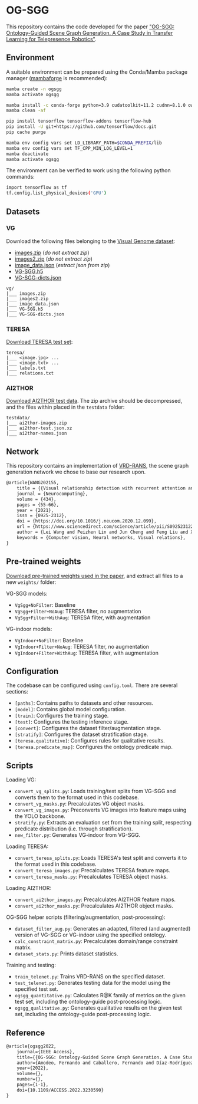 # OG-SGG

This repository contains the code developed for the paper
["OG-SGG: Ontology-Guided Scene Graph Generation. A Case Study in Transfer Learning for Telepresence Robotics"](https://doi.org/10.1109/ACCESS.2022.3230590).

## Environment

A suitable environment can be prepared using the Conda/Mamba package manager ([mambaforge](https://github.com/conda-forge/miniforge#mambaforge) is recommended):

```bash
mamba create -n ogsgg
mamba activate ogsgg

mamba install -c conda-forge python=3.9 cudatoolkit=11.2 cudnn=8.1.0 owlready2=0.36 pandas matplotlib py-opencv python-graphviz tqdm pytomlpp
mamba clean -af

pip install tensorflow tensorflow-addons tensorflow-hub
pip install -U git+https://github.com/tensorflow/docs.git
pip cache purge

mamba env config vars set LD_LIBRARY_PATH=$CONDA_PREFIX/lib
mamba env config vars set TF_CPP_MIN_LOG_LEVEL=1
mamba deactivate
mamba activate ogsgg
```

The environment can be verified to work using the following python commands:

```bash
import tensorflow as tf
tf.config.list_physical_devices('GPU')
```

## Datasets

### VG

Download the following files belonging to the [Visual Genome dataset](https://visualgenome.org/api/v0/api_home.html):

- [images.zip](https://cs.stanford.edu/people/rak248/VG_100K_2/images.zip) (*do not extract zip*)
- [images2.zip](https://cs.stanford.edu/people/rak248/VG_100K_2/images2.zip) (*do not extract zip*)
- [image_data.json](https://visualgenome.org/static/data/dataset/image_data.json.zip) (*extract json from zip*)
- [VG-SGG.h5](http://svl.stanford.edu/projects/scene-graph/dataset/VG-SGG.h5)
- [VG-SGG-dicts.json](http://svl.stanford.edu/projects/scene-graph/dataset/VG-SGG-dicts.json)

```
vg/
|___ images.zip
|___ images2.zip
|___ image_data.json
|___ VG-SGG.h5
|___ VG-SGG-dicts.json
```

### TERESA

[Download TERESA test set](https://robotics.upo.es/~famozur/ogsgg/ogsgg-teresa.zip):

```
teresa/
|___ <image.jpg> ...
|___ <image.txt> ...
|___ labels.txt
|___ relations.txt
```

### AI2THOR

[Download AI2THOR test data](https://robotics.upo.es/~famozur/ogsgg/ai2thor-testdata.zip).
The zip archive should be decompressed, and the files within placed in the `testdata` folder:

```
testdata/
|___ ai2thor-images.zip
|___ ai2thor-test.json.xz
|___ ai2thor-names.json
```

## Network

This repository contains an implementation of [VRD-RANS](https://www.sciencedirect.com/science/article/pii/S0925231220320117), the scene graph generation network we chose to base our research upon.

```tex
@article{WANG202155,
	title = {{Visual relationship detection with recurrent attention and negative sampling}},
	journal = {Neurocomputing},
	volume = {434},
	pages = {55-66},
	year = {2021},
	issn = {0925-2312},
	doi = {https://doi.org/10.1016/j.neucom.2020.12.099},
	url = {https://www.sciencedirect.com/science/article/pii/S0925231220320117},
	author = {Lei Wang and Peizhen Lin and Jun Cheng and Feng Liu and Xiaoliang Ma and Jianqin Yin},
	keywords = {Computer vision, Neural networks, Visual relations},
}
```

## Pre-trained weights

[Download pre-trained weights used in the paper](https://robotics.upo.es/~famozur/ogsgg/ogsgg-weights.zip), and extract all files to a new `weights/` folder:

VG-SGG models:

- `VgSgg+NoFilter`: Baseline
- `VgSgg+Filter+NoAug`: TERESA filter, no augmentation
- `VgSgg+Filter+WithAug`: TERESA filter, with augmentation

VG-indoor models:

- `VgIndoor+NoFilter`: Baseline
- `VgIndoor+Filter+NoAug`: TERESA filter, no augmentation
- `VgIndoor+Filter+WithAug`: TERESA filter, with augmentation

## Configuration

The codebase can be configured using `config.toml`. There are several sections:

- `[paths]`: Contains paths to datasets and other resources.
- `[model]`: Contains global model configuration.
- `[train]`: Configures the training stage.
- `[test]`: Configures the testing inference stage.
- `[convert]`: Configures the dataset filter/augmentation stage.
- `[stratify]`: Configures the dataset stratification stage.
- `[teresa.qualitative]`: Configures rules for qualitative results.
- `[teresa.predicate_map]`: Configures the ontology predicate map.

## Scripts

Loading VG:

- `convert_vg_splits.py`: Loads training/test splits from VG-SGG and converts them to the format used in this codebase.
- `convert_vg_masks.py`: Precalculates VG object masks.
- `convert_vg_images.py`: Preconverts VG images into feature maps using the YOLO backbone.
- `stratify.py`: Extracts an evaluation set from the training split, respecting predicate distribution (i.e. through stratification).
- `new_filter.py`: Generates VG-indoor from VG-SGG.

Loading TERESA:

- `convert_teresa_splits.py`: Loads TERESA's test split and converts it to the format used in this codebase.
- `convert_teresa_images.py`: Precalculates TERESA feature maps.
- `convert_teresa_masks.py`: Precalculates TERESA object masks.

Loading AI2THOR:

- `convert_ai2thor_images.py`: Precalculates AI2THOR feature maps.
- `convert_ai2thor_masks.py`: Precalculates AI2THOR object masks.

OG-SGG helper scripts (filtering/augmentation, post-processing):

- `dataset_filter_aug.py`: Generates an adapted, filtered (and augmented) version of VG-SGG or VG-indoor using the specified ontology.
- `calc_constraint_matrix.py`: Precalculates domain/range constraint matrix.
- `dataset_stats.py`: Prints dataset statistics.

Training and testing:

- `train_telenet.py`: Trains VRD-RANS on the specified dataset.
- `test_telenet.py`: Generates testing data for the model using the specified test set.
- `ogsgg_quantitative.py`: Calculates R@K family of metrics on the given test set, including the ontology-guide post-processing logic.
- `ogsgg_qualitative.py`: Generates qualitative results on the given test set, including the ontology-guide post-processing logic.

## Reference

```tex
@article{ogsgg2022,
	journal={IEEE Access},
	title={{OG-SGG: Ontology-Guided Scene Graph Generation. A Case Study in Transfer Learning for Telepresence Robotics}},
	author={Amodeo, Fernando and Caballero, Fernando and Díaz-Rodríguez, Natalia and Merino, Luis},
	year={2022},
	volume={},
	number={},
	pages={1-1},
	doi={10.1109/ACCESS.2022.3230590}
}
```
